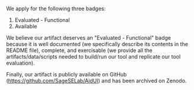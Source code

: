 We apply for the following three badges:
1. Evaluated - Functional
3. Available

We believe our artifact deserves an "Evaluated - Functional" badge because it is well documented (we specifically describe its contents in the README file), complete, and exercisable (we provide all the artifacts/data/scripts needed to build/run our tool and replicate our tool evaluation). 

Finally, our artifact is publicly available on GitHub (https://github.com/SageSELab/AidUI) and has been archived on Zenodo.
